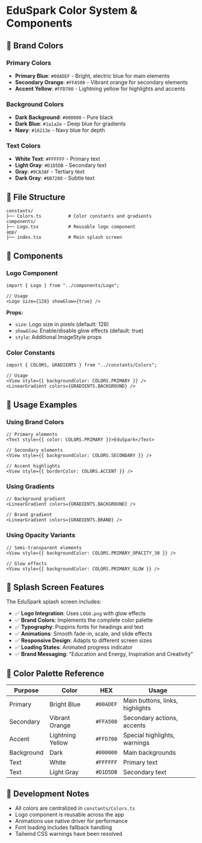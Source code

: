 # EduSpark Color System & Components

## 🎨 Brand Colors

### Primary Colors
- **Primary Blue**: `#00ADEF` - Bright, electric blue for main elements
- **Secondary Orange**: `#FFA500` - Vibrant orange for secondary elements  
- **Accent Yellow**: `#FFD700` - Lightning yellow for highlights and accents

### Background Colors
- **Dark Background**: `#000000` - Pure black
- **Dark Blue**: `#1a1a2e` - Deep blue for gradients
- **Navy**: `#16213e` - Navy blue for depth

### Text Colors
- **White Text**: `#FFFFFF` - Primary text
- **Light Gray**: `#D1D5DB` - Secondary text
- **Gray**: `#9CA3AF` - Tertiary text
- **Dark Gray**: `#6B7280` - Subtle text

## 📁 File Structure

```
constants/
├── Colors.ts          # Color constants and gradients
components/
├── Logo.tsx           # Reusable logo component
app/
├── index.tsx          # Main splash screen
```

## 🧩 Components

### Logo Component
```tsx
import { Logo } from "../components/Logo";

// Usage
<Logo size={128} showGlow={true} />
```

**Props:**
- `size`: Logo size in pixels (default: 128)
- `showGlow`: Enable/disable glow effects (default: true)
- `style`: Additional ImageStyle props

### Color Constants
```tsx
import { COLORS, GRADIENTS } from "../constants/Colors";

// Usage
<View style={{ backgroundColor: COLORS.PRIMARY }} />
<LinearGradient colors={GRADIENTS.BACKGROUND} />
```

## 🎯 Usage Examples

### Using Brand Colors
```tsx
// Primary elements
<Text style={{ color: COLORS.PRIMARY }}>EduSpark</Text>

// Secondary elements  
<View style={{ backgroundColor: COLORS.SECONDARY }} />

// Accent highlights
<View style={{ borderColor: COLORS.ACCENT }} />
```

### Using Gradients
```tsx
// Background gradient
<LinearGradient colors={GRADIENTS.BACKGROUND} />

// Brand gradient
<LinearGradient colors={GRADIENTS.BRAND} />
```

### Using Opacity Variants
```tsx
// Semi-transparent elements
<View style={{ backgroundColor: COLORS.PRIMARY_OPACITY_30 }} />

// Glow effects
<View style={{ backgroundColor: COLORS.PRIMARY_GLOW }} />
```

## 🚀 Splash Screen Features

The EduSpark splash screen includes:

- ✅ **Logo Integration**: Uses `LOGO.png` with glow effects
- ✅ **Brand Colors**: Implements the complete color palette
- ✅ **Typography**: Poppins fonts for headings and text
- ✅ **Animations**: Smooth fade-in, scale, and slide effects
- ✅ **Responsive Design**: Adapts to different screen sizes
- ✅ **Loading States**: Animated progress indicator
- ✅ **Brand Messaging**: "Education and Energy, Inspiration and Creativity"

## 🎨 Color Palette Reference

| Purpose | Color | HEX | Usage |
|---------|-------|-----|-------|
| Primary | Bright Blue | `#00ADEF` | Main buttons, links, highlights |
| Secondary | Vibrant Orange | `#FFA500` | Secondary actions, accents |
| Accent | Lightning Yellow | `#FFD700` | Special highlights, warnings |
| Background | Dark | `#000000` | Main backgrounds |
| Text | White | `#FFFFFF` | Primary text |
| Text | Light Gray | `#D1D5DB` | Secondary text |

## 🔧 Development Notes

- All colors are centralized in `constants/Colors.ts`
- Logo component is reusable across the app
- Animations use native driver for performance
- Font loading includes fallback handling
- Tailwind CSS warnings have been resolved 